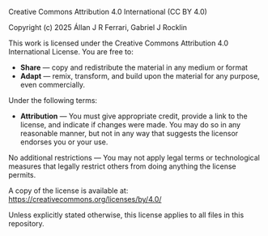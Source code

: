 Creative Commons Attribution 4.0 International (CC BY 4.0)

Copyright (c) 2025 Állan J R Ferrari, Gabriel J Rocklin

This work is licensed under the Creative Commons Attribution 4.0 International License. 
You are free to:

- **Share** — copy and redistribute the material in any medium or format
- **Adapt** — remix, transform, and build upon the material for any purpose, even commercially.

Under the following terms:

- **Attribution** — You must give appropriate credit, provide a link to the license, and indicate if changes were made. You may do so in any reasonable manner, but not in any way that suggests the licensor endorses you or your use.

No additional restrictions — You may not apply legal terms or technological measures that legally restrict others from doing anything the license permits.

A copy of the license is available at: https://creativecommons.org/licenses/by/4.0/

Unless explicitly stated otherwise, this license applies to all files in this repository.
